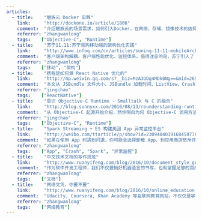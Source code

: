 ```yaml
---
articles:
  - title:    "魅族云 Docker 实践"
    link:     "http://dockone.io/article/1806"
    comment:  "介绍魅族云的场景需求，如何引入Docker，在网络、存储、镜像技术的选择，如何落地的等等。"
    referrer: "zhangwanlong"
    tags:    ["Objective-C", "Runtime"]
  - title:    "苏宁11.11:苏宁易购移动端的架构优化实践"
    link:     "http://www.infoq.com/cn/articles/suning-11-11-mobileArch-ImproveAndPractice"
    comment:  "客户端架构解耦、客户端性能优化、监控体系。值得注意的是，苏宁引入了 Weex，有效的提升了页面的渲染性能。"
    referrer: "zhangwanlong"
    tags:    ["移动", "架构"]
  - title:    "携程是如何做 React Native 优化的"
    link:     "http://mp.weixin.qq.com/s?__biz=MzA3ODg4MDk0Ng==&mid=2651112846&idx=1&sn=840bfcfe4b10c834ff7f7e982da0c0b4"
    comment:  "本文从 JSBundle 文件大小、JSBundle 加载时间、ListView、Crash 等几个方面介绍了 ReactNative 的优化，对 JSBundle 文件大小和加载时间给出了特别详细的方案介绍。文章结尾对未来 ReactNative 优化方向的思路也非常有启发性。"
    referrer: "jingchao"
    tags:    ["ReactNative"]
  - title:    "重识 Objective-C Runtime - Smalltalk 与 C 的融合"
    link:     "http://blog.sunnyxx.com/2016/08/13/reunderstanding-runtime-0/"
    comment:  "从 Objective-C 起源开始介绍，然你明白为何 Objective-C 调用方法要用中括号。从设计语言的角度，带你思考怎样实现 OOP，怎样设计 runtime。"
    referrer: "jingchao"
    tags:    ["Objective-C", "Runtime"]
  - title:    "Spark Streaming + ES 构建美团 App 异常监控平台"
    link:     "http://weibo.com/ttarticle/p/show?id=2309404039168450776666"
    comment:  "如果在使用 App 时遇到闪退，你可能会选择卸载 App、到应用商店怒斥开发者等方式来表达不满。但 App 开发者也同样感到头疼，因为 App Crash（崩溃）可能意味着：用户流失、营收下滑。为了降低崩溃率，进而提升 App 质量，App 开发团队需要实时地监控 App 异常。一旦发现严重问题，及时进行热修复，从而把损失降到最低。App 异常监控平台，就是将这个方法服务化。"
    referrer: "zhangwanlong"
    tags:    ["App", "Crash", "Spark", "异常监控"]
  - title:    "中文技术文档的写作规范"
    link:     "http://www.ruanyifeng.com/blog/2016/10/document_style_guide.html"
    comment:  "作为软件开发工程师，我们不仅要搞好机器语言的书写，也有掌握足够的自然语言书写技术。"
    referrer: "zhangwanlong"
    tags:    ["文档"]
  - title:    "网络文凭，你要不要"
    link:     "http://www.ruanyifeng.com/blog/2016/10/online_education.html"
    comment:  "Udacity, Coursera, Khan Academy 等互联网教育网站，不仅仅是学习本身，而且还提供网络文凭。文章讲述了一些大学教育的弊端，我们的确有必要思考一下。"
    referrer: "zhangwanlong"
    tags:    ["网络教育"]
---
```

